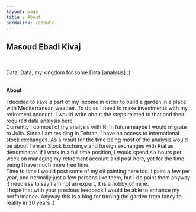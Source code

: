 ```yaml
---
layout: page
title : About
permalink: /about/
---
```


<h2>Masoud Ebadi Kivaj</h2>
<br>
<p>Data, Data, my kingdom for some Data [analysis] :) </p>
<br>
<div class="manual-post">
  <div class="manual manual-title">
  <strong>About</strong>
  </div>
<p>  <div class="manual-content">
I decided to save a part of my income in order to build a garden in a place with Mediterranean weather. To do so I need to make investments with my retirement account. I would write about the steps related to that and their required data analysis here.
<br>
Currently I do most of my analysis with R. In future maybe I would migrate to Julia. Since I am residing in Tehran, I have no access to international stock exchanges. As a result for the time being most of the analysis would be about Tehran Stock Exchange and foreign exchanges with Rial as denominator. if I work in a full time position, I would spend six hours per week on managing my retirement account and post here, yet for the time being I have much more free time.
<br>
Time to time I would post some of my oil painting here too. I paint a few per year, and normally just a few persons like them, but I do paint them anyway ;) needless to say I am not an expert, it is a hobby of mine.
<br>
I hope that with your precious feedback I would be able to enhance my performance. Anyway this is a blog for turning the garden from fancy to reality in 30 years :)

